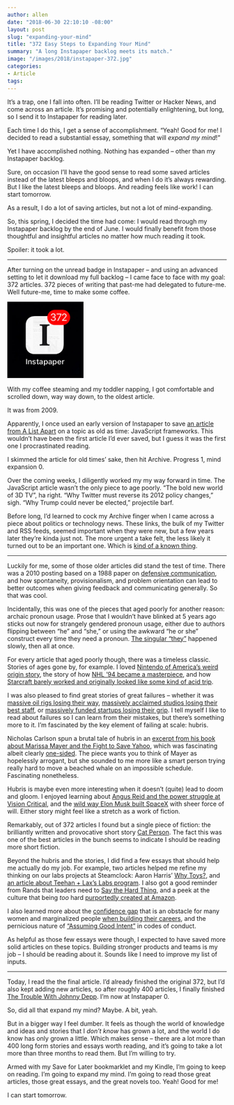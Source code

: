 ```yaml
---
author: allen
date: "2018-06-30 22:10:10 -08:00"
layout: post
slug: "expanding-your-mind"
title: "372 Easy Steps to Expanding Your Mind"
summary: "A long Instapaper backlog meets its match."
image: "/images/2018/instapaper-372.jpg"
categories:
- Article
tags:
---
```


It’s a trap, one I fall into often. I’ll be reading Twitter or Hacker News, and come across an article. It’s promising and potentially enlightening, but long, so I send it to Instapaper for reading later. 

Each time I do this, I get a sense of accomplishment. “Yeah! Good for me! I decided to read a substantial essay, something that will *expand my mind*!”

Yet I have accomplished nothing. Nothing has expanded – other than my Instapaper backlog.

Sure, on occasion I’ll have the good sense to read some saved articles instead of the latest bleeps and bloops, and when I do it’s always rewarding. But I like the latest bleeps and bloops. And reading feels like work! I can start tomorrow.

As a result, I do a lot of saving articles, but not a lot of mind-expanding.

So, this spring, I decided the time had come: I would read through my Instapaper backlog by the end of June. I would finally benefit from those thoughtful and insightful articles no matter how much reading it took.

Spoiler: it took a lot.

---

After turning on the unread badge in Instapaper – and using an advanced setting to let it download my full backlog – I came face to face with my goal: 372 articles. 372 pieces of writing that past-me had delegated to future-me. Well future-me, time to make some coffee.

<img src="/images/2018/instapaper-372.jpg" style="max-width: 175px">

With my coffee steaming and my toddler napping, I got comfortable and scrolled down, way way down, to the oldest article.

It was from 2009. 

Apparently, I once used an early version of Instapaper to save [an article from A List Apart](https://alistapart.com/article/javascript-mvc) on a topic as old as time: JavaScript frameworks. This wouldn’t have been the first article I’d ever saved, but I guess it was the first one I procrastinated reading.

I skimmed the article for old times’ sake, then hit Archive. Progress 1, mind expansion 0.

Over the coming weeks, I diligently worked my my way forward in time. The JavaScript article wasn’t the only piece to age poorly. “The bold new world of 3D TV”, ha right. “Why Twitter must reverse its 2012 policy changes,” sigh. “Why Trump could never be elected,” projectile barf.

Before long, I’d learned to cock my Archive finger when I came across a piece about politics or technology news. These links, the bulk of my Twitter and RSS feeds, seemed important when they were new, but a few years later they’re kinda just not. The more urgent a take felt, the less likely it turned out to be an important one. Which is [kind of a known thing](https://www.thecoachingtoolscompany.com/coaching-tools-101-what-is-the-urgent-important-matrix/).

------

Luckily for me, some of those older articles did stand the test of time. There was a 2010 posting based on a 1988 paper on [defensive communication](https://reagle.org/joseph/2010/conflict/media/gibb-defensive-communication.html), and how spontaneity, provisionalism, and problem orientation can lead to better outcomes when giving feedback and communicating generally. So that was cool.

Incidentally, this was one of the pieces that aged poorly for another reason: archaic pronoun usage. Prose that I wouldn’t have blinked at 5 years ago sticks out now for strangely gendered pronoun usage, either due to authors flipping between “he” and “she,” or using the awkward “he or she” construct every time they need a pronoun. [The singular “they”](https://qz.com/923238/even-the-staunchest-grammarians-are-now-accepting-the-singular-gender-neutral-they/) happened slowly, then all at once.

For every article that aged poorly though, there was a timeless classic. Stories of ages gone by, for example. I loved [Nintendo of America’s weird origin story](http://grantland.com/features/the-rise-of-nintendo-video-games-history/), the story of how [NHL ’94 became a masterpiece](http://readonlymemory.vg/john-madden-hockey/), and how [Starcraft barely worked and originally looked like some kind of acid trip](https://www.instapaper.com/read/319700472).

I was also pleased to find great stories of great failures – whether it was [massive oil rigs losing their way](http://www.nytimes.com/2015/01/04/magazine/the-wreck-of-the-kulluk.html),  [massively acclaimed studios losing their best staff](https://www.theverge.com/2018/3/20/17130056/telltale-games-developer-layoffs-toxic-video-game-industry), or [massively funded startups losing their grip](http://www.businessinsider.com/how-billion-dollar-startup-fab-died-2015-2). I tell myself I like to read about failures so I can learn from their mistakes, but there’s something more to it. I’m fascinated by the key element of failing at scale: hubris.

Nicholas Carlson spun a brutal tale of hubris in an [excerpt from his book about Marissa Mayer and the Fight to Save Yahoo](https://www.nytimes.com/2014/12/21/magazine/what-happened-when-marissa-mayer-tried-to-be-steve-jobs.html), which was fascinating albeit clearly [one-sided](https://news.ycombinator.com/item?id=8763381). The piece wants you to think of Mayer as hopelessly arrogant, but she sounded to me more like a smart person trying really hard to move a beached whale on an impossible schedule. Fascinating nonetheless.

Hubris is maybe even more interesting when it doesn’t (quite) lead to doom and gloom. I enjoyed learning about [Angus Reid and the power struggle at Vision Critical](http://archive.li/yyT7s), and the [wild way Elon Musk built SpaceX](https://www.bloomberg.com/graphics/2015-elon-musk-spacex/) with sheer force of will. Either story might feel like a stretch as a work of fiction.

Remarkably, out of 372 articles I found but a single piece of fiction: the brilliantly written and provocative short story [Cat Person](https://www.newyorker.com/magazine/2017/12/11/cat-person). The fact this was one of the best articles in the bunch seems to indicate I should be reading more short fiction.

Beyond the hubris and the stories, I did find a few essays that should help me actually do my job. For example, two articles helped me refine my thinking on our labs projects at Steamclock: Aaron Harris’ [Why Toys?](https://blog.ycombinator.com/why-toys/), and [an article about Teehan + Lax’s Labs program](https://medium.com/the-prototype/the-best-300-000-teehan-lax-ever-spent-4f5b059b37e6). I also got a good reminder from Rands that leaders need to [Say the Hard Thing](http://randsinrepose.com/archives/say-the-hard-thing/), and a peek at the culture that being *too* hard [purportedly created at Amazon](http://www.nytimes.com/2015/08/16/technology/inside-amazon-wrestling-big-ideas-in-a-bruising-workplace.html).

I also learned more about the [confidence gap](https://www.theatlantic.com/magazine/archive/2014/05/the-confidence-gap/359815/) that is an obstacle for many women and marginalized people [when building their careers](http://ashleynh.me/on-confidence/), and the pernicious nature of  [“Assuming Good Intent”](https://thebias.com/2017/09/26/how-good-intent-undermines-diversity-and-inclusion/) in codes of conduct.

As helpful as those few essays were though, I expected to have saved more solid articles on these topics. Building stronger products and teams is my job – I should be reading about it. Sounds like I need to improve my list of inputs.

----

Today, I read the the final article. I’d already finished the original 372, but I’d also kept adding new articles, so after roughly 400 articles, I finally finished [The Trouble With Johnny Depp](https://www.rollingstone.com/movies/features/johnny-depp-lawsuit-marriage-w521671). I’m now at Instapaper 0.

So, did all that expand my mind? Maybe. A bit, yeah.

But in a bigger way I feel dumber. It feels as though the world of knowledge and ideas and stories that I *don’t know* has grown a lot, and the world I do know has only grown a little. Which makes sense – there are a lot more than 400 long form stories and essays worth reading, and it’s going to take a lot more than three months to read them. But I’m willing to try.

Armed with my Save for Later bookmarklet and my Kindle, I’m going to keep on reading. I’m going to expand my mind. I’m going to read those great articles, those great essays, and the great novels too. Yeah! Good for me!

I can start tomorrow.